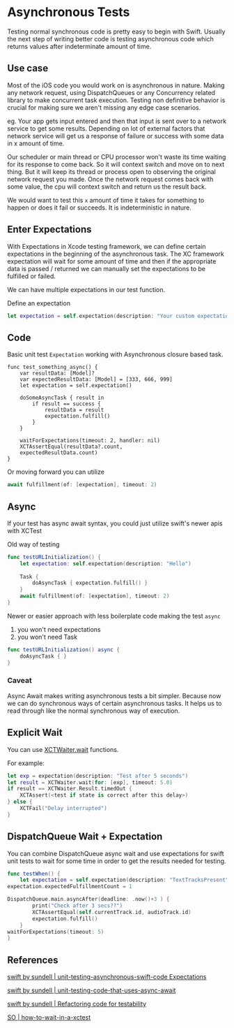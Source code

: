 
# Asynchronous Tests

Testing normal synchronous code is pretty easy to begin with Swift. Usually the next step of writing better code is testing asynchronous code which returns values after indeterminate amount of time.


## Use case

Most of the iOS code you would work on is asynchronous in nature. 
Making any network request, using DispatchQueues or any Concurrency related library to make concurrent task execution.
Testing non definitive behavior is crucial for making sure we aren't missing any edge case scenarios.

eg. 
Your app gets input entered and then that input is sent over to a network service to get some results. Depending on lot of external factors that network service will get us a response of failure or success with some data in x amount of time. 

Our scheduler or main thread or CPU processor won't waste its time waiting for its response to come back. So it will context switch and move on to next thing. But it will keep its thread or process open to observing the original network request you made. Once the network request comes back with some value, the cpu will context switch and return us the result back.

We would want to test this `x` amount of time it takes for something to happen or does it fail or succeeds. It is indeterministic in nature.



## Enter Expectations

With Expectations in Xcode testing framework, we can define certain expectations in the beginning of the asynchronous task. The  XC framework expectation will wait for some amount of time and then if the appropriate data is passed / returned we can manually set the expectations to be fulfilled or failed.

We can have multiple expectations in our test function.

Define an expectation
```swift
let expectation = self.expectation(description: "Your custom expectation")
```


## Code

Basic unit test  `Expectation` working with Asynchronous closure based task.

```swif
func test_something_async() {
	var resultData: [Model]?
	var expectedResultData: [Model] = [333, 666, 999]
	let expectation = self.expectation()

	doSomeAsyncTask { result in 
		if result == success {
			resultData = result
			expectation.fulfill()
		}
	}

	waitForExpectations(timeout: 2, handler: nil)
	XCTAssertEqual(resultData?.count, 
	expectedResultData.count)
}
```

Or moving forward you can utilize 

```swift
await fulfillment(of: [expectation], timeout: 2)
```

## Async

If your test has async await syntax, you could just utilize swift's newer apis with XCTest

Old way of testing

```swift
func testURLInitialization() {
	let expectation: self.expectation(description: "Hello")
	
	Task {
		doAsyncTask { expectation.fulfill() }
	}
	await fulfillment(of: [expectation], timeout: 2) 
}
```

Newer or easier approach with less boilerplate code making the test `async`
1. you won't need expectations
2. you won't need Task
```swift
func testURLInitialization() async {
	doAsyncTask { }
}
```

### Caveat

Async Await makes writing asynchronous tests a bit simpler. 
Because now we can do synchronous ways of certain asynchronous tasks. It helps us to read through like the normal synchronous way of execution.


## Explicit Wait

You can use [XCTWaiter.wait](https://developer.apple.com/documentation/xctest/xctwaiter) functions.

For example:

```swift
let exp = expectation(description: "Test after 5 seconds")
let result = XCTWaiter.wait(for: [exp], timeout: 5.0)
if result == XCTWaiter.Result.timedOut {
    XCTAssert(<test if state is correct after this delay>)
} else {
    XCTFail("Delay interrupted")
}
```


## DispatchQueue Wait + Expectation

You can combine DispatchQueue async wait and use expectations for swift unit tests to wait for some time in order to get the results needed for testing.

```swift
func testWhen() {
	let expectation = self.expectation(description: "TextTracksPresent")
expectation.expectedFulfillmentCount = 1

DispatchQueue.main.asyncAfter(deadline: .now()+3 ) {
		print("Check after 3 secs??")
		XCTAssertEqual(self.currentTrack.id, audioTrack.id)
		expectation.fulfill()
	}
waitForExpectations(timeout: 5)
}

```
## References

[swift by sundell | unit-testing-asynchronous-swift-code Expectations](https://www.swiftbysundell.com/articles/unit-testing-asynchronous-swift-code/#expectations)

[swift by sundell | unit-testing-code-that-uses-async-await](https://www.swiftbysundell.com/articles/unit-testing-code-that-uses-async-await/)

[swift by sundell | Refactoring code for testability](https://www.swiftbysundell.com/articles/refactoring-swift-code-for-testability/)

[SO | how-to-wait-in-a-xctest](https://stackoverflow.com/questions/50247929/how-to-wait-in-a-xctest-for-t-seconds-without-timeout-error)
